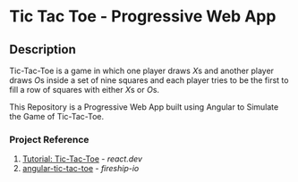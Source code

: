 # Tic Tac Toe - Progressive Web App

## Description

Tic-Tac-Toe is a game in which one player draws *X*s and another player draws *O*s inside a set of nine squares and each player tries to be the first to fill a row of squares with either *X*s or *O*s.

This Repository is a Progressive Web App built using Angular to Simulate the Game of Tic-Tac-Toe.

### Project Reference

1. [Tutorial: Tic-Tac-Toe](https://react.dev/learn/tutorial-tic-tac-toe) - _react.dev_
2. [angular-tic-tac-toe](https://github.com/fireship-io/angular-tic-tac-toe) - _fireship-io_

